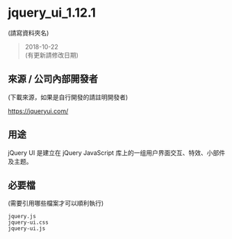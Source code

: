 # jquery_ui_1.12.1
(請寫資料夾名)

>2018-10-22   
>(有更新請修改日期)

## 來源 / 公司內部開發者
(下載來源，如果是自行開發的請註明開發者)  

<https://jqueryui.com/>

## 用途
jQuery UI 是建立在 jQuery JavaScript 库上的一组用户界面交互、特效、小部件及主题。

## 必要檔
(需要引用哪些檔案才可以順利執行)

``` 
jquery.js
jquery-ui.css
jquery-ui.js

``` 
